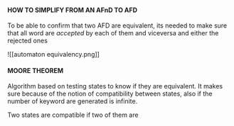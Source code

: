 #### HOW TO SIMPLIFY FROM AN AFnD TO AFD 

To be able to confirm that two AFD are equivalent, its needed to make sure that all word are _accepted_ by each of them and viceversa and either the rejected ones

![[automaton equivalency.png]]


#### MOORE THEOREM 

Algorithm based on testing states to know if they are equivalent. 
It makes sure because of the notion of compatibility between states, also if the number of keyword are generated is infinite. 

Two states are compatible if two of them are 